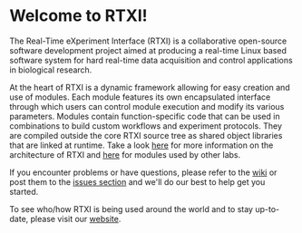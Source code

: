 Welcome to RTXI!
====

The Real-Time eXperiment Interface (RTXI) is a collaborative open-source software development project aimed at producing a real-time Linux based software system for hard real-time data acquisition and control applications in biological research.

At the heart of RTXI is a dynamic framework allowing for easy creation and use of modules. Each module features its own encapsulated interface through which users can control module execution and modify its various parameters. Modules contain function-specific code that can be used in combinations to build custom workflows and experiment protocols. They are compiled outside the core RTXI source tree as shared object libraries that are linked at runtime. Take a look <a href="http://www.rtxi.org/topics/modules/">here</a> for more information on the architecture of RTXI and <a href="https://github.com/RTXI/modules">here</a> for modules used by other labs.

If you encounter problems or have questions, please refer to the <a href="https://github.com/RTXI/rtxi/wiki">wiki</a> or post them to the <a href="https://github.com/RTXI/rtxi/issues">issues section</a> and we'll do our best to help get you started.

To see who/how RTXI is being used around the world and to stay up-to-date, please visit our <a href="http://www.rtxi.org">website</a>.
